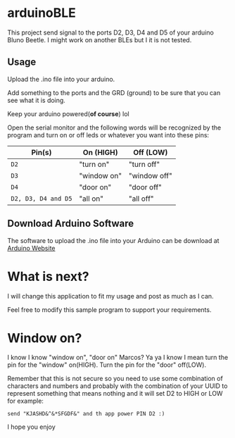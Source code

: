 # arduinoBLE
This project send signal to the ports D2, D3, D4 and D5 of your arduino Bluno Beetle. I might work on another BLEs but I it is not tested.

## Usage
Upload the .ino file into your arduino.

Add something to the ports and the GRD (ground) to be sure that you can see what it is doing.

Keep your arduino powered(**of course**) lol

Open the serial monitor and the following words will be recognized by the program and turn on or off leds or whatever you want into these pins:


Pin(s) | On (HIGH) | Off (LOW)
--- | --- | ---
`D2` | "turn on" | "turn off"
`D3` | "window on" | "window off"
`D4` | "door on" | "door off"
`D2, D3, D4 and D5` | "all on" | "all off"


## Download Arduino Software
The software to upload the .ino file into your Arduino can be download at [Arduino Website](https://www.arduino.cc/en/Main/Software)

# What is next?
I will change this application to fit my usage and post as much as I can.

Feel free to modify this sample program to support your requirements.

# Window on?
I know I know "window on", "door on" Marcos? Ya ya I know I mean turn the pin for the "window" on(HIGH). Turn the pin for the "door" off(LOW).

Remember that this is not secure so you need to use some combination of characters and numbers and probably with the combination of your UUID to represent something that means nothing and it will set D2 to HIGH or LOW for example:

```
send "KJASHD&^&*SFGDF&" and th app power PIN D2 :)
```

I hope you enjoy



